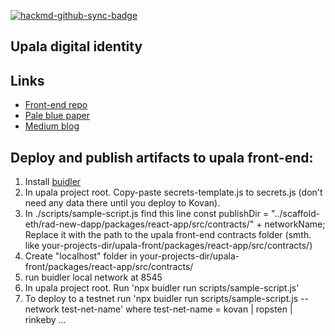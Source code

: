 [![hackmd-github-sync-badge](https://hackmd.io/tHhYT-4QRy-syvNkoBa_ZA/badge)](https://hackmd.io/tHhYT-4QRy-syvNkoBa_ZA)
## Upala digital identity


## Links 
- [Front-end repo](https://github.com/porobov/upala-front)
- [Pale blue paper](https://upala-docs.readthedocs.io/en/latest/)
- [Medium blog](https://medium.com/six-degrees-of-separation/)

## Deploy and publish artifacts to upala front-end:
1. Install [buidler](https://github.com/nomiclabs/buidler)
2. In upala project root. Copy-paste secrets-template.js to secrets.js (don't need any data there until you deploy to Kovan).
3. In ./scripts/sample-script.js find this line
const publishDir =  "../scaffold-eth/rad-new-dapp/packages/react-app/src/contracts/" + networkName;
Replace it with the path to the upala front-end contracts folder (smth. like your-projects-dir/upala-front/packages/react-app/src/contracts/)
4. Create "localhost" folder in your-projects-dir/upala-front/packages/react-app/src/contracts/
5. run buidler local network at 8545
6. In upala project root. Run 'npx buidler run scripts/sample-script.js'
7. To deploy to a testnet run 'npx buidler run scripts/sample-script.js --network test-net-name' where test-net-name = kovan | ropsten | rinkeby ...